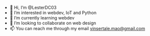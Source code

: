 - 👋 Hi, I’m @LesterDC03
- 👀 I’m interested in webdev, IoT and Python
- 🌱 I’m currently learning webdev
- 💞️ I’m looking to collaborate on web design
- 📫 You can reach me through my email vinsertale.mao@gmail.com

<!---
LesterDC03/LesterDC03 is a ✨ special ✨ repository because its `README.md` (this file) appears on your GitHub profile.
You can click the Preview link to take a look at your changes.
--->
